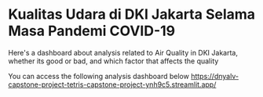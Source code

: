 <h1>Kualitas Udara di DKI Jakarta Selama Masa Pandemi COVID-19</h1>

Here's a dashboard about analysis related to Air Quality in DKI Jakarta, whether its good or bad, and which factor that affects the quality

You can access the following analysis dashboard below
https://dnyalv-capstone-project-tetris-capstone-project-ynh9c5.streamlit.app/
